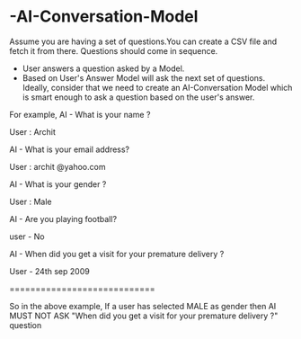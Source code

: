 # -AI-Conversation-Model

Assume you are having a set of questions.You can create a CSV file and fetch it from there.
Questions should come in sequence.

- User answers a question asked by a Model.
- Based on User's Answer Model will ask the next set of questions.
Ideally, consider that we need to create an AI-Conversation Model which is smart enough to ask
a question based on the user's answer.

For example,
AI - What is your name ?

User : Archit

AI - What is your email address?

User : archit @yahoo.com

AI - What is your gender ?

User : Male

AI - Are you playing football?

user - No

AI - When did you get a visit for your premature delivery ?

User - 24th sep 2009


============================

So in the above example, If a user has selected MALE as gender then
AI MUST NOT ASK "When did you get a visit for your premature delivery ?" question
